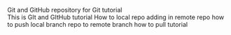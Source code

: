 Git and GitHub repository for Git tutorial	
This is GIt and GItHub tutorial
How to local repo adding in remote repo
how to push local branch repo to remote branch
how to pull tutorial
